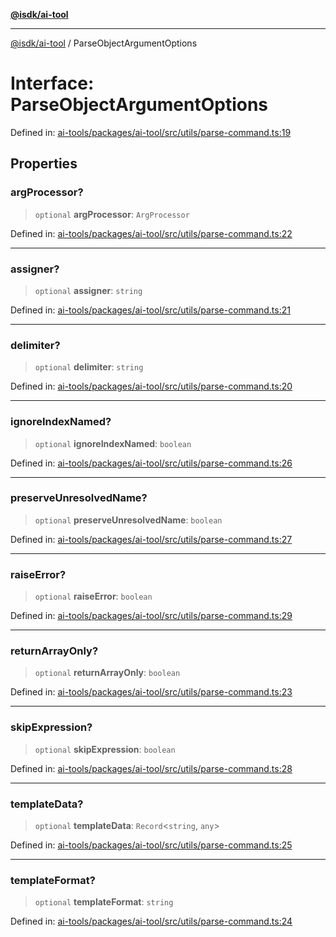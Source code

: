 [**@isdk/ai-tool**](../README.md)

***

[@isdk/ai-tool](../globals.md) / ParseObjectArgumentOptions

# Interface: ParseObjectArgumentOptions

Defined in: [ai-tools/packages/ai-tool/src/utils/parse-command.ts:19](https://github.com/isdk/ai-tool.js/blob/a24331161aecd2d7bbd8dc9f9cd3d984871261cb/src/utils/parse-command.ts#L19)

## Properties

### argProcessor?

> `optional` **argProcessor**: `ArgProcessor`

Defined in: [ai-tools/packages/ai-tool/src/utils/parse-command.ts:22](https://github.com/isdk/ai-tool.js/blob/a24331161aecd2d7bbd8dc9f9cd3d984871261cb/src/utils/parse-command.ts#L22)

***

### assigner?

> `optional` **assigner**: `string`

Defined in: [ai-tools/packages/ai-tool/src/utils/parse-command.ts:21](https://github.com/isdk/ai-tool.js/blob/a24331161aecd2d7bbd8dc9f9cd3d984871261cb/src/utils/parse-command.ts#L21)

***

### delimiter?

> `optional` **delimiter**: `string`

Defined in: [ai-tools/packages/ai-tool/src/utils/parse-command.ts:20](https://github.com/isdk/ai-tool.js/blob/a24331161aecd2d7bbd8dc9f9cd3d984871261cb/src/utils/parse-command.ts#L20)

***

### ignoreIndexNamed?

> `optional` **ignoreIndexNamed**: `boolean`

Defined in: [ai-tools/packages/ai-tool/src/utils/parse-command.ts:26](https://github.com/isdk/ai-tool.js/blob/a24331161aecd2d7bbd8dc9f9cd3d984871261cb/src/utils/parse-command.ts#L26)

***

### preserveUnresolvedName?

> `optional` **preserveUnresolvedName**: `boolean`

Defined in: [ai-tools/packages/ai-tool/src/utils/parse-command.ts:27](https://github.com/isdk/ai-tool.js/blob/a24331161aecd2d7bbd8dc9f9cd3d984871261cb/src/utils/parse-command.ts#L27)

***

### raiseError?

> `optional` **raiseError**: `boolean`

Defined in: [ai-tools/packages/ai-tool/src/utils/parse-command.ts:29](https://github.com/isdk/ai-tool.js/blob/a24331161aecd2d7bbd8dc9f9cd3d984871261cb/src/utils/parse-command.ts#L29)

***

### returnArrayOnly?

> `optional` **returnArrayOnly**: `boolean`

Defined in: [ai-tools/packages/ai-tool/src/utils/parse-command.ts:23](https://github.com/isdk/ai-tool.js/blob/a24331161aecd2d7bbd8dc9f9cd3d984871261cb/src/utils/parse-command.ts#L23)

***

### skipExpression?

> `optional` **skipExpression**: `boolean`

Defined in: [ai-tools/packages/ai-tool/src/utils/parse-command.ts:28](https://github.com/isdk/ai-tool.js/blob/a24331161aecd2d7bbd8dc9f9cd3d984871261cb/src/utils/parse-command.ts#L28)

***

### templateData?

> `optional` **templateData**: `Record`\<`string`, `any`\>

Defined in: [ai-tools/packages/ai-tool/src/utils/parse-command.ts:25](https://github.com/isdk/ai-tool.js/blob/a24331161aecd2d7bbd8dc9f9cd3d984871261cb/src/utils/parse-command.ts#L25)

***

### templateFormat?

> `optional` **templateFormat**: `string`

Defined in: [ai-tools/packages/ai-tool/src/utils/parse-command.ts:24](https://github.com/isdk/ai-tool.js/blob/a24331161aecd2d7bbd8dc9f9cd3d984871261cb/src/utils/parse-command.ts#L24)
